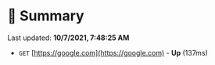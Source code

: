 # 📖 Summary
Last updated: **10/7/2021, 7:48:25 AM**

- `GET` [https://google.com](https://google.com) - **Up** (137ms)
